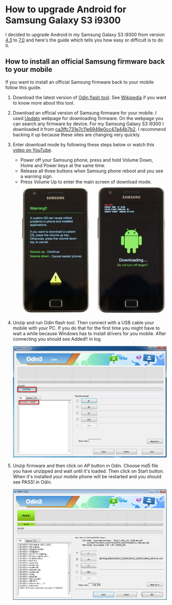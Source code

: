 # How to upgrade Android for Samsung Galaxy S3 i9300
I decided to upgrade Android in my Samsung Galaxy S3 i9300 from version [4.3](https://www.android.com/versions/jelly-bean-4-3/) to [7.0](https://www.android.com/versions/nougat-7-0/) and here's the guide which tells you how easy or difficult is to do it.

## How to install an official Samsung firmware back to your mobile
If you want to install an official Samsung firmware back to your mobile follow this guide.

1. Download the latest version of [Odin flash tool](http://odin3download.com/). See [Wikipedia](https://en.wikipedia.org/wiki/Odin_(firmware_flashing_software)) if you want to know more about this tool.

2. Download an official version of Samsung firmware for your mobile. I used [Updato](http://updato.com/) webpage for downloading firmware. On the webpage you can search any firmware by device. For my Samsung Galaxy S3 i9300 I downloaded it from [ca3ffc731e7c11e6949e0cc47a44b7b2](http://updato.com/firmware-archive-select-model?record=CA3FFC731E7C11E6949E0CC47A44B7B2). I recommend backing it up because these sites are changing very quickly.

3. Enter download mode by following these steps below or watch this [video on YouTube](https://www.youtube.com/watch?v=WmdyFevTO3M).
    * Power off your Samsung phone, press and hold Volume Down, Home and Power keys at the same time.
    * Release all three buttons when Samsung phone reboot and you see a warning sign.
    * Press Volume Up to enter the main screen of download mode.
    ![Samsung download mode](https://github.com/chovanj/Android/blob/master/download-mode-samsung.jpg)

4. Unzip and run Odin flash tool. Then connect with a USB cable your mobile with your PC. If you do that for the first time you might have to wait a while because Windows has to install drivers for you mobile. After connecting you should see Added!! in log.

   ![Odin device added](https://github.com/chovanj/Android/blob/master/odin-device-added.jpg)

5. Unzip firmware and then click on AP button in Odin. Choose md5 file you have unzipped and wait until it's loaded. Then click on Start button. When it's installed your mobile phone will be restarted and you should see PASS! in Odin.
   
   ![Odin dowloading PASS!](https://github.com/chovanj/Android/blob/master/odin-firmware-pass.png)
